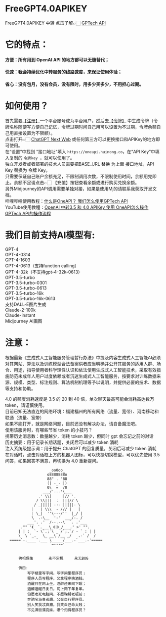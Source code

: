 # FreeGPT4.0APIKEY
FreeGPT4.0APIKEY 中转 点击了解👉🏻 <a href="https://oneapi.huinong.co" target="_blank">GPTech API</a>
# 它的特点：
#### 方便：所有用到 OpenAI API 的地方都可以无缝替代；
#### 快速：我会持续优化中转服务的线路速度，来保证使用体验；
#### 省心：没有包月，没有会员，没有限时，用多少买多少，不用担心过期。
# 如何使用？
首先需要<a href="https://oneapi.huinong.co/register" target="_blank">【注册】</a>一个平台账号成为平台用户，然后去<a href="https://oneapi.huinong.co/token" target="_blank">【令牌】</a> 中生成令牌（令牌名称随便写方便自己记忆，令牌过期时间自己用可以设置为不过期，令牌余额自己用直接设置为不限额）。  
点击打开👉🏻  <a href="https://bot.huinong.co" target="_blank">ChatGPT Next Web</a> 或任何第三方可以更换接口和APIKey的地方即可使用。  
在“设置”中找到 "接口地址"填入 ```https://oneapi.huinong.co```，在“API Key”中填入复制的 ```令牌key ```，就可以使用了。  
独立开发者或者部署的技术人员需要把BASE_URL 替换 为上面 接口地址，API Key 替换为 令牌 Key。  
只需要保证自己账户余额充足，不限制调用次数，不限制使用时间，余额用完即止。余额不足请点击👉🏻 【充值】按钮查看余额或进行购买兑换余额。  
另外Midjourney的API调用需要单独对接，如果是使用Mj的请联系我获取开发文档。  
哔哩哔哩使用教程：<a href="https://www.bilibili.com/video/BV1aN411z7Kt/?share_source=copy_web&vd_source=0a70e7845129738934f93c76a8fac0a6">什么是OneAPI？ 我们怎么使用GPTech API</a>  
YouTube使用教程：<a href="https://youtu.be/az6RabCuv8Y">OpenAI 中转3.5 和 4.0 APIKey 使用 OneAPI怎么操作 GPTech API的操作流程</a>  

# 我们目前支持AI模型有:
GPT-4  
GPT-4-0314  
GPT-4-1603  
GPT-4-0613（支持function calling）  
GPT-4-32k（不支持gpt-4-32k-0613）  
GPT-3.5-turbo  
GPT-3.5-turbo-0301  
GPT-3.5-turbo-0613  
GPT-3.5-turbo-16k  
GPT-3.5-turbo-16k-0613  
支持DALL-E图片生成  
Claude-2-100k  
Claude-instant  
Midjourney AI画图   

# 注意：
根据最新《生成式人工智能服务管理暂行办法》中提及内容生成式人工智能AI必须对其网站、算法以及训练模型合法备案供者应当明确并公开其服务的适用人群、场合、用途，指导使用者科学理性认识和依法使用生成式人工智能技术，采取有效措施防范未成年人用户过度依赖或者沉迷生成式人工智能服务，按要求对训练数据来源、规模、类型、标注规则、算法机制机理等予以说明，并提供必要的技术、数据等支持和协助。  

4.0 的额度消耗速度是 3.5 的 20 到 40 倍，单次聊天最高可能会消耗高达数万 token，请谨慎使用。  
目前已知无法直连的网络环境：福建福州的所有网络（流量、宽带）、河南移动和联通（流量、宽带）  
如果不能打开，就是网络问题，目前还没有解决办法，请自备魔法吧。  
使用该服务时，有哪些节省 token 的小技巧？  
携带历史消息数：数量越少，消耗 token 越少，但同时 gpt 会忘记之前的对话  
历史摘要：用于记录长期话题，关闭后可以减少 token 消耗  
注入系统级提示词：用于提升 ChatGPT 的回复质量，关闭后可减少 token 消耗  
在对话时，点击对话框上方的机器人图标，可以快捷切换模型，可以优先使用 3.5 问答，如果回答不满意，再切换为 4.0 重新提问。 

                        _oo0oo_
                       o8888888o
                       88" . "88
                       (| -_- |)
                       0\  =  /0
                     ___/`---'\___
                   .' \\|     |// '.
                  / \\|||  :  |||// \
                 / _||||| -:- |||||- \
                |   | \\\  - /// |   |
                | \_|  ''\---/''  |_/ |
                \  .-\__  '-'  ___/-. /
              ___'. .'  /--.--\  `. .'___
           ."" '《  `.___\_《|》_/___.' >' "".
          | | :  `- \`.;`\ _ /`;.`/ - ` : | |
          \  \ `_.   \_ __\ /__ _/   .-` /  /
      =====`-.____`.___ \_____/___.-`___.-'=====
                        `=---='
 
  ~~~~~~~~~~~~~~~~~~~~~~~~~~~~~~~~~~~~~~~~~~~

        佛祖保佑       永不宕机     永无BUG

        佛曰:  
            写字楼里写字间，写字间里程序员；  
            程序人员写程序，又拿程序换酒钱。  
            酒醒只在网上坐，酒醉还来网下眠；  
            酒醉酒醒日复日，网上网下年复年。  
            但愿老死电脑间，不愿鞠躬老板前；  
            奔驰宝马贵者趣，公交自行程序员。  
            别人笑我忒疯癫，我笑自己命太贱；  
            不见满街漂亮妹，哪个归得程序员？
